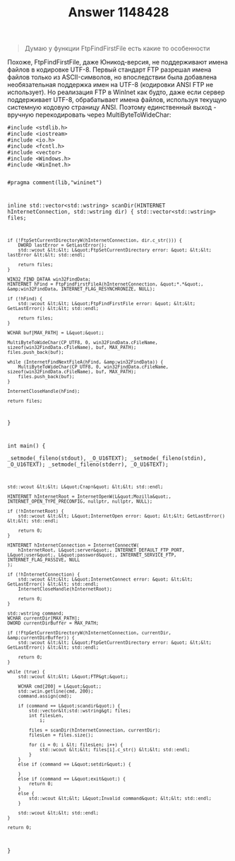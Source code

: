 ﻿---
title: "Answer 1148428"
se.owner.user_id: 240512
se.owner.display_name: "MSDN.WhiteKnight"
se.owner.link: "https://ru.stackoverflow.com/users/240512/msdn-whiteknight"
se.answer_id: 1148428
se.question_id: 969677
se.post_type: answer
se.is_accepted: False
---
<blockquote>
<p>Думаю у функции FtpFindFirstFile есть какие то особенности</p>
</blockquote>
<p>Похоже, FtpFindFirstFile, даже Юникод-версия, не поддерживают имена файлов в кодировке UTF-8. Первый стандарт FTP разрешал имена файлов только из ASCII-символов, но впоследствии была добавлена необязательная поддержка имен на UTF-8 (кодировки ANSI FTP не использует). Но реализация FTP в WinInet как будто, даже если сервер поддерживает UTF-8, обрабатывает имена файлов, используя текущую системную кодовую страницу ANSI. Поэтому единственный выход - вручную перекодировать через MultiByteToWideChar:</p>
<pre><code>#include &lt;stdlib.h&gt;
#include &lt;iostream&gt;
#include &lt;io.h&gt;
#include &lt;fcntl.h&gt;
#include &lt;vector&gt;
#include &lt;Windows.h&gt;
#include &lt;WinInet.h&gt;

#pragma comment(lib,&quot;wininet&quot;)

inline std::vector&lt;std::wstring&gt; scanDir(HINTERNET hInternetConnection, std::wstring dir)
{
    std::vector&lt;std::wstring&gt; files;

    if (!FtpSetCurrentDirectoryW(hInternetConnection, dir.c_str())) {
        DWORD lastError = GetLastError();
        std::wcout &lt;&lt; L&quot;FtpSetCurrentDirectory error: &quot; &lt;&lt; lastError &lt;&lt; std::endl;

        return files;
    }

    WIN32_FIND_DATAA win32FindData;
    HINTERNET hFind = FtpFindFirstFileA(hInternetConnection, &quot;*.*&quot;, &amp;win32FindData, INTERNET_FLAG_RESYNCHRONIZE, NULL);

    if (!hFind) {
        std::wcout &lt;&lt; L&quot;FtpFindFirstFile error: &quot; &lt;&lt; GetLastError() &lt;&lt; std::endl;

        return files;
    }

    WCHAR buf[MAX_PATH] = L&quot;&quot;;

    MultiByteToWideChar(CP_UTF8, 0, win32FindData.cFileName, sizeof(win32FindData.cFileName), buf, MAX_PATH);
    files.push_back(buf);

    while (InternetFindNextFileA(hFind, &amp;win32FindData)) {
        MultiByteToWideChar(CP_UTF8, 0, win32FindData.cFileName, sizeof(win32FindData.cFileName), buf, MAX_PATH);
        files.push_back(buf);
    }

    InternetCloseHandle(hFind);

    return files;
}

int main()
{   
    _setmode(_fileno(stdout), _O_U16TEXT);
    _setmode(_fileno(stdin), _O_U16TEXT);
    _setmode(_fileno(stderr), _O_U16TEXT);

    std::wcout &lt;&lt; L&quot;Старт&quot; &lt;&lt; std::endl;    

    HINTERNET hInternetRoot = InternetOpenW(L&quot;Mozilla&quot;, INTERNET_OPEN_TYPE_PRECONFIG, nullptr, nullptr, NULL);

    if (!hInternetRoot) {
        std::wcout &lt;&lt; L&quot;InternetOpen error: &quot; &lt;&lt; GetLastError() &lt;&lt; std::endl;

        return 0;
    }

    HINTERNET hInternetConnection = InternetConnectW(
        hInternetRoot, L&quot;server&quot;, INTERNET_DEFAULT_FTP_PORT, L&quot;user&quot;, L&quot;password&quot;, INTERNET_SERVICE_FTP, INTERNET_FLAG_PASSIVE, NULL
    );

    if (!hInternetConnection) {
        std::wcout &lt;&lt; L&quot;InternetConnect error: &quot; &lt;&lt; GetLastError() &lt;&lt; std::endl;
        InternetCloseHandle(hInternetRoot);

        return 0;
    }

    std::wstring command;
    WCHAR currentDir[MAX_PATH];
    DWORD currentDirBuffer = MAX_PATH;

    if (!FtpGetCurrentDirectoryW(hInternetConnection, currentDir, &amp;currentDirBuffer)) {
        std::wcout &lt;&lt; L&quot;FtpGetCurrentDirectory error: &quot; &lt;&lt; GetLastError() &lt;&lt; std::endl;

        return 0;
    }
    
    while (true) {
        std::wcout &lt;&lt; L&quot;FTP&gt;&quot;;

        WCHAR cmd[200] = L&quot;&quot;;
        std::wcin.getline(cmd, 200);
        command.assign(cmd);        

        if (command == L&quot;scandir&quot;) {
            std::vector&lt;std::wstring&gt; files;
            int filesLen,
                i;

            files = scanDir(hInternetConnection, currentDir);
            filesLen = files.size();

            for (i = 0; i &lt; filesLen; i++) {
                std::wcout &lt;&lt; files[i].c_str() &lt;&lt; std::endl;
            }
        }
        else if (command == L&quot;setdir&quot;) {

        }
        else if (command == L&quot;exit&quot;) {
            return 0;
        }
        else {
            std::wcout &lt;&lt; L&quot;Invalid command&quot; &lt;&lt; std::endl;
        }

        std::wcout &lt;&lt; std::endl;
    }

    return 0;
}
</code></pre>
